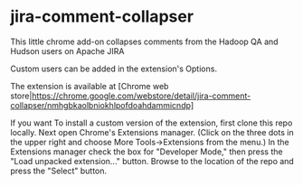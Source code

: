 # jira-comment-collapser

This little chrome add-on collapses comments from the Hadoop QA and Hudson users
on Apache JIRA

Custom users can be added in the extension's Options.

The extension is available at [Chrome web store|https://chrome.google.com/webstore/detail/jira-comment-collapser/nmhgbkaolbniokhlpofdoahdammicndp]


If you want To install a custom version of the extension, first clone this 
repo locally. Next open Chrome's
Extensions manager. (Click on the three dots in the upper right and
choose More Tools->Extensions from the menu.) In the Extensions manager
check the box for "Developer Mode," then press the "Load unpacked extension..."
button. Browse to the location of the repo and press the "Select" button.
